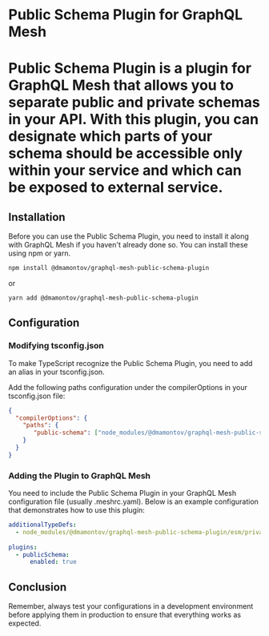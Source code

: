 # Public Schema Plugin for GraphQL Mesh

# Public Schema Plugin is a plugin for GraphQL Mesh that allows you to separate public and private schemas in your API. With this plugin, you can designate which parts of your schema should be accessible only within your service and which can be exposed to external service.

## Installation

Before you can use the Public Schema Plugin, you need to install it along with GraphQL Mesh if you haven't already done so. You can install these using npm or yarn.

```bash
npm install @dmamontov/graphql-mesh-public-schema-plugin
```

or

```bash
yarn add @dmamontov/graphql-mesh-public-schema-plugin
```

## Configuration

### Modifying tsconfig.json

To make TypeScript recognize the Public Schema Plugin, you need to add an alias in your tsconfig.json.

Add the following paths configuration under the compilerOptions in your tsconfig.json file:

```json
{
  "compilerOptions": {
    "paths": {
       "public-schema": ["node_modules/@dmamontov/graphql-mesh-public-schema-plugin"]
    }
  }
}
```

### Adding the Plugin to GraphQL Mesh

You need to include the Public Schema Plugin in your GraphQL Mesh configuration file (usually .meshrc.yaml). Below is an example configuration that demonstrates how to use this plugin:

```yaml
additionalTypeDefs:
  - node_modules/@dmamontov/graphql-mesh-public-schema-plugin/esm/private-directive.graphql
  
plugins:
  - publicSchema:
      enabled: true
```

## Conclusion

Remember, always test your configurations in a development environment before applying them in production to ensure that everything works as expected.